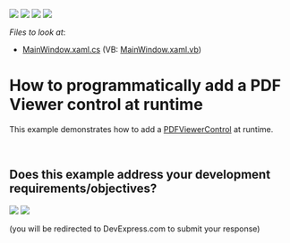 <!-- default badges list -->
![](https://img.shields.io/endpoint?url=https://codecentral.devexpress.com/api/v1/VersionRange/128658661/21.1.5%2B)
[![](https://img.shields.io/badge/Open_in_DevExpress_Support_Center-FF7200?style=flat-square&logo=DevExpress&logoColor=white)](https://supportcenter.devexpress.com/ticket/details/T262332)
[![](https://img.shields.io/badge/📖_How_to_use_DevExpress_Examples-e9f6fc?style=flat-square)](https://docs.devexpress.com/GeneralInformation/403183)
[![](https://img.shields.io/badge/💬_Leave_Feedback-feecdd?style=flat-square)](#does-this-example-address-your-development-requirementsobjectives)
<!-- default badges end -->
<!-- default file list -->
*Files to look at*:

* [MainWindow.xaml.cs](./CS/AddPDFViewer/MainWindow.xaml.cs) (VB: [MainWindow.xaml.vb](./VB/AddPDFViewer/MainWindow.xaml.vb))
<!-- default file list end -->
# How to programmatically add a PDF Viewer control at runtime


This example demonstrates how to add a <a href="https://documentation.devexpress.com/#WPF/clsDevExpressXpfPdfViewerPdfViewerControltopic">PDFViewerControl</a> at runtime.

<br/>


<!-- feedback -->
## Does this example address your development requirements/objectives?

[<img src="https://www.devexpress.com/support/examples/i/yes-button.svg"/>](https://www.devexpress.com/support/examples/survey.xml?utm_source=github&utm_campaign=how-to-programmatically-add-a-pdf-viewer-control-at-runtime-t262332&~~~was_helpful=yes) [<img src="https://www.devexpress.com/support/examples/i/no-button.svg"/>](https://www.devexpress.com/support/examples/survey.xml?utm_source=github&utm_campaign=how-to-programmatically-add-a-pdf-viewer-control-at-runtime-t262332&~~~was_helpful=no)

(you will be redirected to DevExpress.com to submit your response)
<!-- feedback end -->
